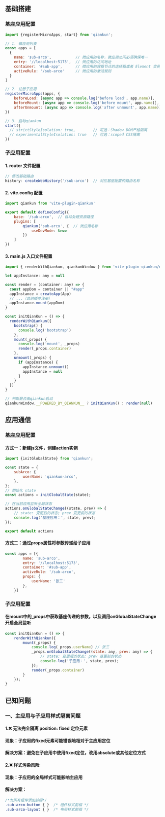 ## 基础搭建
### 基座应用配置
```javascript
import {registerMicroApps, start} from 'qiankun';

// 1. 微应用列表
const apps = [
  {
    name: 'sub-arco',           // 微应用的名称，微应用之间必须确保唯一
    entry: '//localhost:5173',  // 微应用的访问地址
    container: '#sub-app',      // 微应用的容器节点的选择器或者 Element 实例
    activeRule: '/sub-arco'     // 微应用的激活规则
  }
]

// 2. 注册子应用
registerMicroApps(apps, {
    beforeLoad: [async app => console.log('before load', app.name)],
    beforeMount: [async app => console.log('before mount', app.name)],
    afterUnmount: [async app => console.log('after unmount', app.name)],
})

// 3. 启动qiankun
start({
  // strictStyleIsolation: true,        // 可选：Shadow DOM严格隔离
  // experimentalStyleIsolation: true   // 可选：scoped CSS隔离
})
```
### 子应用配置

#### 1. router 文件配置
```javascript
// 修改基础路由
history: createWebHistory('/sub-arco')  // 对应基座配置的路由名称
```

#### 2. vite.config 配置
```javascript
import qiankun from 'vite-plugin-qiankun'

export default defineConfig({
    base: '/sub-arco',  // 自动处理资源路径
    plugins: [
        qiankun('sub-arco', {  // 微应用名称
            useDevMode: true
        })
    ]
})
```

#### 3. main.js 入口文件配置
```javascript
import { renderWithQiankun, qiankunWindow } from 'vite-plugin-qiankun/dist/helper'

let appInstance: any = null

const render = (container: any) => {
  const appDom = container || "#app"
  appInstance = createApp(App)
  // ...（其他插件注册）
  appInstance.mount(appDom)
}

const initQianKun = () => {
  renderWithQiankun({
    bootstrap() {
      console.log('bootstrap')
    },
    mount(_props) {
      console.log('mount', _props)
      render(_props.container)
    },
    unmount(_props) {
      if (appInstance) {
        appInstance.unmount()
        appInstance = null
      }
    }
  })
}

// 判断是否由qiankun启动
qiankunWindow.__POWERED_BY_QIANKUN__ ? initQianKun() : render(null)
```

## 应用通信

### 基座应用配置
#### 方式一：新建js文件，创建action实例
```javascript
import {initGlobalState} from 'qiankun';

const state = {
    subArco: {
        userName: 'qiankun-arco',
    },
};
// 初始化 state
const actions = initGlobalState(state);

// 在当前应用监听全局状态
actions.onGlobalStateChange((state, prev) => {
    // state: 变更后的状态; prev 变更前的状态
    console.log('基座应用：', state, prev);
});

export default actions
```

#### 方式二：通过props属性将参数传递给子应用
```javascript
const apps = [{
        name: 'sub-arco',
        entry: '//localhost:5173',
        container: '#sub-app',
        activeRule: '/sub-arco',
        props: {
            userName: '张三'
        },
    }]
```

### 子应用配置
#### 在mount中的_props中获取基座传递的参数，以及调用onGlobalStateChange开启全局监听
```javascript
const initQianKun = () => {
    renderWithQiankun({
        mount(_props) {
            console.log(_props.userName) // 张三
            _props.onGlobalStateChange((state: any, prev: any) => {
                // state: 变更后的状态; prev 变更前的状态
                console.log('子应用：', state, prev);
            });
            render(_props.container)
        }
    });
}
```

## 已知问题
### 一、主应用与子应用样式隔离问题
#### 1.❌ 无法完全隔离 position: fixed 定位元素
#### 现象：子应用的fixed元素可能错误地相对于主应用定位
#### 解决方案：避免在子应用中使用fixed定位，改用absolute或其他定位方式

#### 2.❌ 样式污染风险
#### 现象：子应用的全局样式可能影响主应用
#### 解决方案：
```css
/*为所有组件添加前缀*/
.sub-arco-button { }  /* 组件样式前缀 */
.sub-arco-layout { }  /* 布局样式前缀 */
```
